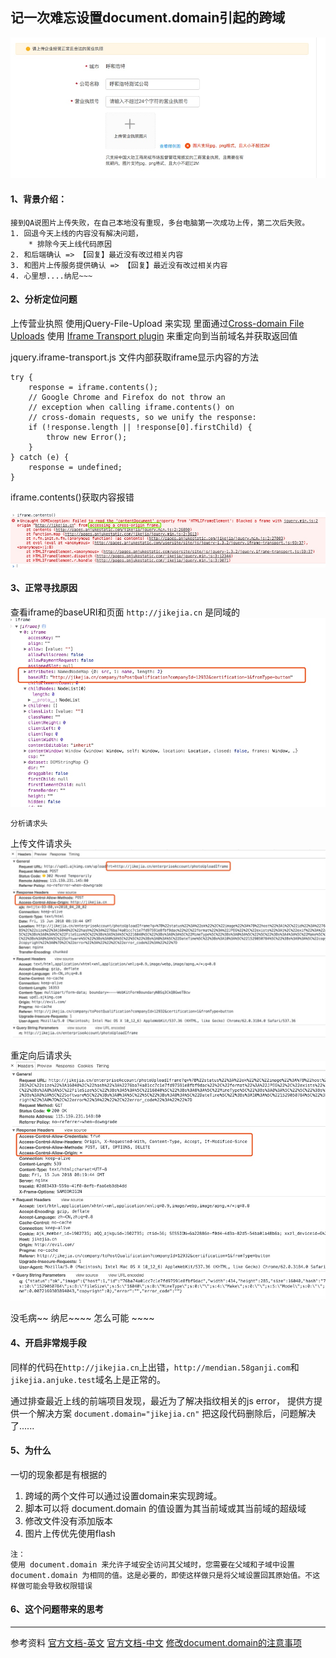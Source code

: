 ##  记一次难忘设置document.domain引起的跨域
 
 ![](media/15290319792373/15290510576017.jpg)

#### 1、背景介绍：

```
接到QA说图片上传失败，在自己本地没有重现，多台电脑第一次成功上传，第二次后失败。
1. 回退今天上线的内容没有解决问题，
    * 排除今天上线代码原因
2. 和后端确认 => 【回复】最近没有改过相关内容
3. 和图片上传服务提供确认 => 【回复】最近没有改过相关内容
4. 心里想....纳尼~~~
```

#### 2、分析定位问题

上传营业执照 使用jQuery-File-Upload 来实现
里面通过[Cross-domain File Uploads](https://github.com/blueimp/jQuery-File-Upload/wiki/Cross-domain-uploads) 使用 [Iframe Transport plugin](https://github.com/blueimp/jQuery-File-Upload/blob/master/js/jquery.iframe-transport.js) 来重定向到当前域名并获取返回值

jquery.iframe-transport.js
文件内部获取iframe显示内容的方法

```
try {
    response = iframe.contents();
    // Google Chrome and Firefox do not throw an
    // exception when calling iframe.contents() on
    // cross-domain requests, so we unify the response:
    if (!response.length || !response[0].firstChild) {
        throw new Error();
    }
} catch (e) {
    response = undefined;
}
```

iframe.contents()获取内容报错

![](media/15290319792373/15290509102722.jpg)

#### 3、正常寻找原因

查看iframe的baseURI和页面 `http://jikejia.cn` 是同域的
![](media/15290319792373/15290508462977.jpg)

```
分析请求头
```
上传文件请求头
![](media/15290319792373/15290524881375.jpg)

重定向后请求头
![](media/15290319792373/15290526996682.jpg)

没毛病~~ 纳尼~~~~ 怎么可能 ~~~~

#### 4、开启非常规手段
同样的代码在`http://jikejia.cn`上出错，`http://mendian.58ganji.com`和`jikejia.anjuke.test`域名上是正常的。

通过排查最近上线的前端项目发现，最近为了解决指纹相关的js error， 提供方提供一个解决方案 
`document.domain="jikejia.cn"`
把这段代码删除后，问题解决了......

#### 5、为什么
一切的现象都是有根据的

1. 跨域的两个文件可以通过设置domain来实现跨域。
2. 脚本可以将 document.domain 的值设置为其当前域或其当前域的超级域
3. 修改文件没有添加版本
4. 图片上传优先使用flash

```
注：
使用 document.domain 来允许子域安全访问其父域时，您需要在父域和子域中设置 document.domain 为相同的值。这是必要的，即使这样做只是将父域设置回其原始值。不这样做可能会导致权限错误
```

#### 6、这个问题带来的思考

***
参考资料
[官方文档-英文](https://developer.mozilla.org/en-US/docs/Web/Security/Same-origin_policy)
[官方文档-中文](https://developer.mozilla.org/zh-CN/docs/Web/Security/Same-origin_policy)
[修改document.domain的注意事项](http://www.cnblogs.com/jkisjk/archive/2013/05/30/change_document_domain.html)






